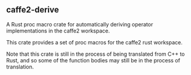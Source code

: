 ## caffe2-derive

A Rust proc macro crate for automatically deriving
operator implementations in the caffe2 workspace.

This crate provides a set of proc macros for the
caffe2 rust workspace. 

Note that this crate is still in the process of
being translated from C++ to Rust, and so some of
the function bodies may still be in the process of
translation.
